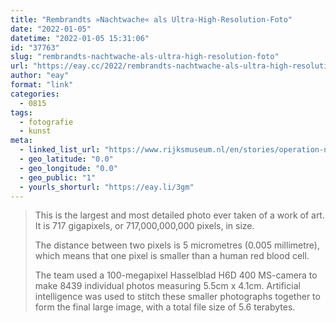 ```yaml
---
title: "Rembrandts »Nachtwache« als Ultra-High-Resolution-Foto"
date: "2022-01-05"
datetime: "2022-01-05 15:31:06"
id: "37763"
slug: "rembrandts-nachtwache-als-ultra-high-resolution-foto"
url: "https://eay.cc/2022/rembrandts-nachtwache-als-ultra-high-resolution-foto/"
author: "eay"
format: "link"
categories:
  - 0815
tags:
  - fotografie
  - kunst
meta:
  - linked_list_url: "https://www.rijksmuseum.nl/en/stories/operation-night-watch/story/ultra-high-resolution-photo"
  - geo_latitude: "0.0"
  - geo_longitude: "0.0"
  - geo_public: "1"
  - yourls_shorturl: "https://eay.li/3gm"
---
```


> This is the largest and most detailed photo ever taken of a work of art. It is 717 gigapixels, or 717,000,000,000 pixels, in size.
> 
> The distance between two pixels is 5 micrometres (0.005 millimetre), which means that one pixel is smaller than a human red blood cell.
> 
> The team used a 100-megapixel Hasselblad H6D 400 MS-camera to make 8439 individual photos measuring 5.5cm x 4.1cm. Artificial intelligence was used to stitch these smaller photographs together to form the final large image, with a total file size of 5.6 terabytes.
